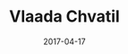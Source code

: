 ---
layout: post
title: "Vlaada Chvatil"
date: 2017-04-17
tags: [vlaadaChvatil, prophecy, mageKnight, throughTheAges]
---
